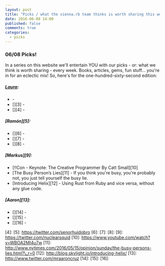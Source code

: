 ```yaml
---
layout: post
title: "Picks / what the vienna.rb team thinks is worth sharing this week"
date: 2016-06-08 14:00
published: false
comments: true
categories:
  - picks
---
```


### 06/08 Picks!

In a series on this website we'll entertain YOU with our picks - or: what we think is worth sharing - every week.
Books, articles, gems, fun stuff... you're in for an eclectic mix! So, here's for the one-hundred-sixty-second edition:

##### [Laura][1]:
- [][2] - 
- [][3] - 
- [][4] - 

##### [Ramón][5]:
- [][6] - 
- [][7] - 
- [][8] - 

##### [Markus][9]:
- [!!Con - Keynote: The Creative Programmer By Catt Small][10]
- [The Busy Person’s Lies][11] - If you think you're busy, you're probably not, you just tell yourself the busy lie.
- [Introducing Helix][12] - Using Rust from Ruby and vice versa, without any glue code.

##### [Aaron][13]:
- [][14] - 
- [][15] - 
- [][16] - 

[1]: http://www.twitter.com/alicetragedy
[2]: 
[3]: 
[4]: 
[5]: https://twitter.com/senorhuidobro
[6]:
[7]:
[8]:
[9]: https://twitter.com/nuclearsquid
[10]: https://www.youtube.com/watch?v=WBOA2MI4u7w
[11]: http://www.nytimes.com/2016/05/15/opinion/sunday/the-busy-persons-lies.html?\_r=0
[12]: http://blog.skylight.io/introducing-helix/
[13]: http://www.twitter.com/mraaroncruz
[14]: 
[15]: 
[16]: 



